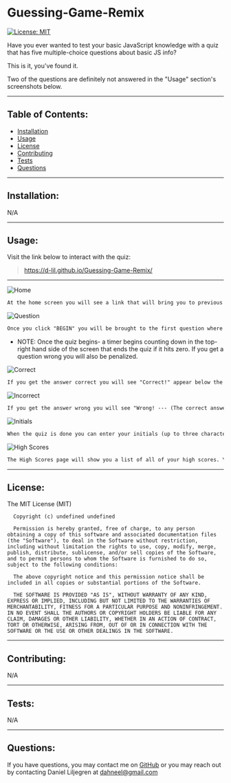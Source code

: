 # Guessing-Game-Remix
  [![License: MIT](https://img.shields.io/badge/License-MIT-yellow.svg)](https://opensource.org/licenses/MIT)
  
  Have you ever wanted to test your basic JavaScript knowledge with a quiz that has five multiple-choice questions about basic JS info? 

  This is it, you've found it.

  Two of the questions are definitely not answered in the "Usage" section's screenshots below.

  ---

  ## Table of Contents:
  * [Installation](#installation)
  * [Usage](#usage)
  * [License](#license)
  * [Contributing](#contributing)
  * [Tests](#tests)
  * [Questions](#questions)
  
  ---

  ## Installation:
  N/A

  ---

  ## Usage:
  Visit the link below to interact with the quiz:
  >https://d-lil.github.io/Guessing-Game-Remix/

  --- 

  ![Home](./assets/qhome.png)
  ```md
  At the home screen you will see a link that will bring you to previous high scores (if you have completed the quiz before) and a "BEGIN" button that starts the quiz.
  ```
    
  ![Question](./assets/qquestion.png)
  ```md
  Once you click "BEGIN" you will be brought to the first question where you select from a multiple-choice list to answer the question.
  ```
  * NOTE: Once the quiz begins- a timer begins counting down in the top-right hand side of the screen that ends the quiz if it hits zero. If you get a question wrong you will also be penalized.
    
  ![Correct](./assets/qcorrect.png)
  ```md
  If you get the answer correct you will see "Correct!" appear below the next set of questions.
  ```
    
  ![Incorrect](./assets/qwrong.png)
  ```md
  If you get the answer wrong you will see "Wrong! --- (The correct answer will be displayed here)"
  ```
    
  ![Initials](./assets/qinitials.png)
  ```md
  When the quiz is done you can enter your initials (up to three characters) to add your score to the high score list.
  ```
  
  ![High Scores](./assets/qhs.png)
  ```md
  The High Scores page will show you a list of all of your high scores. You can select the button that will clear all of the high scores, or you may click home to return to the home screen to begin your favorite quiz again.
  ```
    
    
  ---

  ## License:
  The MIT License (MIT)

      Copyright (c) undefined undefined
      
      Permission is hereby granted, free of charge, to any person obtaining a copy of this software and associated documentation files (the "Software"), to deal in the Software without restriction, including without limitation the rights to use, copy, modify, merge, publish, distribute, sublicense, and/or sell copies of the Software, and to permit persons to whom the Software is furnished to do so, subject to the following conditions:
      
      The above copyright notice and this permission notice shall be included in all copies or substantial portions of the Software.
      
      THE SOFTWARE IS PROVIDED "AS IS", WITHOUT WARRANTY OF ANY KIND, EXPRESS OR IMPLIED, INCLUDING BUT NOT LIMITED TO THE WARRANTIES OF MERCHANTABILITY, FITNESS FOR A PARTICULAR PURPOSE AND NONINFRINGEMENT. IN NO EVENT SHALL THE AUTHORS OR COPYRIGHT HOLDERS BE LIABLE FOR ANY CLAIM, DAMAGES OR OTHER LIABILITY, WHETHER IN AN ACTION OF CONTRACT, TORT OR OTHERWISE, ARISING FROM, OUT OF OR IN CONNECTION WITH THE SOFTWARE OR THE USE OR OTHER DEALINGS IN THE SOFTWARE.

  ---

  ## Contributing:
  N/A
  
  ---

  ## Tests:
  N/A
  
  ---

  ## Questions:
  If you have questions, you may contact me on [GitHub](https://github.com/d-lil) or you may reach out by contacting Daniel Liljegren at dahneel@gmail.com
